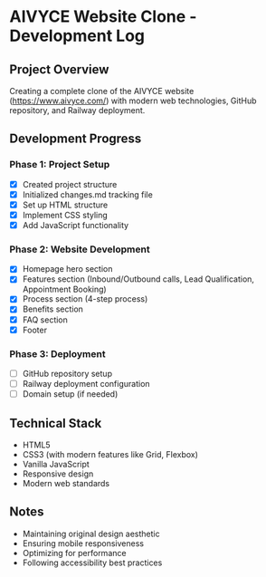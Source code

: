 # AIVYCE Website Clone - Development Log

## Project Overview
Creating a complete clone of the AIVYCE website (https://www.aivyce.com/) with modern web technologies, GitHub repository, and Railway deployment.

## Development Progress

### Phase 1: Project Setup
- [x] Created project structure
- [x] Initialized changes.md tracking file
- [x] Set up HTML structure
- [x] Implement CSS styling
- [x] Add JavaScript functionality

### Phase 2: Website Development
- [x] Homepage hero section
- [x] Features section (Inbound/Outbound calls, Lead Qualification, Appointment Booking)
- [x] Process section (4-step process)
- [x] Benefits section
- [x] FAQ section
- [x] Footer

### Phase 3: Deployment
- [ ] GitHub repository setup
- [ ] Railway deployment configuration
- [ ] Domain setup (if needed)

## Technical Stack
- HTML5
- CSS3 (with modern features like Grid, Flexbox)
- Vanilla JavaScript
- Responsive design
- Modern web standards

## Notes
- Maintaining original design aesthetic
- Ensuring mobile responsiveness
- Optimizing for performance
- Following accessibility best practices
